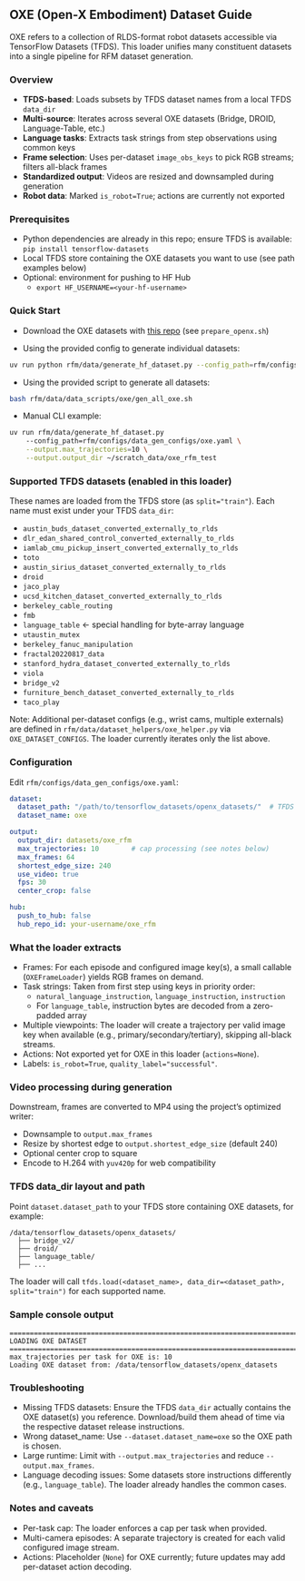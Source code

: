 ## OXE (Open-X Embodiment) Dataset Guide

OXE refers to a collection of RLDS-format robot datasets accessible via TensorFlow Datasets (TFDS). This loader unifies many constituent datasets into a single pipeline for RFM dataset generation.

### Overview

- **TFDS-based**: Loads subsets by TFDS dataset names from a local TFDS `data_dir`
- **Multi-source**: Iterates across several OXE datasets (Bridge, DROID, Language-Table, etc.)
- **Language tasks**: Extracts task strings from step observations using common keys
- **Frame selection**: Uses per-dataset `image_obs_keys` to pick RGB streams; filters all-black frames
- **Standardized output**: Videos are resized and downsampled during generation
- **Robot data**: Marked `is_robot=True`; actions are currently not exported

### Prerequisites

- Python dependencies are already in this repo; ensure TFDS is available: `pip install tensorflow-datasets`
- Local TFDS store containing the OXE datasets you want to use (see path examples below)
- Optional: environment for pushing to HF Hub
  - `export HF_USERNAME=<your-hf-username>`

### Quick Start

- Download the OXE datasets with [this repo](https://github.com/jesbu1/rlds_dataset_mod/tree/df1a698af48302b573bc880ac9fd24f602ba4e7a) (see `prepare_openx.sh`)

- Using the provided config to generate individual datasets:

```bash
uv run python rfm/data/generate_hf_dataset.py --config_path=rfm/configs/data_gen_configs/oxe.yaml  --dataset.dataset_name oxe_<dataset_name>
```
- Using the provided script to generate all datasets:

```bash
bash rfm/data/data_scripts/oxe/gen_all_oxe.sh
```


- Manual CLI example:

```bash
uv run rfm/data/generate_hf_dataset.py     
    --config_path=rfm/configs/data_gen_configs/oxe.yaml \
    --output.max_trajectories=10 \
    --output.output_dir ~/scratch_data/oxe_rfm_test
```

### Supported TFDS datasets (enabled in this loader)

These names are loaded from the TFDS store (as `split="train"`). Each name must exist under your TFDS `data_dir`:

- `austin_buds_dataset_converted_externally_to_rlds`
- `dlr_edan_shared_control_converted_externally_to_rlds`
- `iamlab_cmu_pickup_insert_converted_externally_to_rlds`
- `toto`
- `austin_sirius_dataset_converted_externally_to_rlds`
- `droid`
- `jaco_play`
- `ucsd_kitchen_dataset_converted_externally_to_rlds`
- `berkeley_cable_routing`
- `fmb`
- `language_table`  ← special handling for byte-array language
- `utaustin_mutex`
- `berkeley_fanuc_manipulation`
- `fractal20220817_data`
- `stanford_hydra_dataset_converted_externally_to_rlds`
- `viola`
- `bridge_v2`
- `furniture_bench_dataset_converted_externally_to_rlds`
- `taco_play`

Note: Additional per-dataset configs (e.g., wrist cams, multiple externals) are defined in `rfm/data/dataset_helpers/oxe_helper.py` via `OXE_DATASET_CONFIGS`. The loader currently iterates only the list above.

### Configuration

Edit `rfm/configs/data_gen_configs/oxe.yaml`:

```yaml
dataset:
  dataset_path: "/path/to/tensorflow_datasets/openx_datasets/"  # TFDS data_dir
  dataset_name: oxe

output:
  output_dir: datasets/oxe_rfm
  max_trajectories: 10        # cap processing (see notes below)
  max_frames: 64
  shortest_edge_size: 240
  use_video: true
  fps: 30
  center_crop: false

hub:
  push_to_hub: false
  hub_repo_id: your-username/oxe_rfm
```

### What the loader extracts

- Frames: For each episode and configured image key(s), a small callable (`OXEFrameLoader`) yields RGB frames on demand.
- Task strings: Taken from first step using keys in priority order:
  - `natural_language_instruction`, `language_instruction`, `instruction`
  - For `language_table`, instruction bytes are decoded from a zero-padded array
- Multiple viewpoints: The loader will create a trajectory per valid image key when available (e.g., primary/secondary/tertiary), skipping all-black streams.
- Actions: Not exported yet for OXE in this loader (`actions=None`).
- Labels: `is_robot=True`, `quality_label="successful"`.

### Video processing during generation

Downstream, frames are converted to MP4 using the project’s optimized writer:

- Downsample to `output.max_frames`
- Resize by shortest edge to `output.shortest_edge_size` (default 240)
- Optional center crop to square
- Encode to H.264 with `yuv420p` for web compatibility

### TFDS data_dir layout and path

Point `dataset.dataset_path` to your TFDS store containing OXE datasets, for example:

```
/data/tensorflow_datasets/openx_datasets/
  ├── bridge_v2/
  ├── droid/
  ├── language_table/
  ├── ...
```

The loader will call `tfds.load(<dataset_name>, data_dir=<dataset_path>, split="train")` for each supported name.

### Sample console output

```
====================================================================================================
LOADING OXE DATASET
====================================================================================================
max_trajectories per task for OXE is: 10
Loading OXE dataset from: /data/tensorflow_datasets/openx_datasets
```

### Troubleshooting

- Missing TFDS datasets: Ensure the TFDS `data_dir` actually contains the OXE dataset(s) you reference. Download/build them ahead of time via the respective dataset release instructions.
- Wrong dataset_name: Use `--dataset.dataset_name=oxe` so the OXE path is chosen.
- Large runtime: Limit with `--output.max_trajectories` and reduce `--output.max_frames`.
- Language decoding issues: Some datasets store instructions differently (e.g., `language_table`). The loader already handles the common cases.

### Notes and caveats

- Per-task cap: The loader enforces a cap per task when provided.
- Multi-camera episodes: A separate trajectory is created for each valid configured image stream.
- Actions: Placeholder (`None`) for OXE currently; future updates may add per-dataset action decoding.


